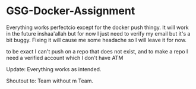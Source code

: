 # GSG-Docker-Assignment

Everything works perfectcio except for the docker push thingy.
It will work in the future inshaa'allah but for now I just need to verify my email but it's a bit buggy. Fixing it will cause me some headache so I will leave it for now.

to be exact I can't push on a repo that does not exist, and to make a repo I need a verified account which I don't have ATM

Update: Everything works as intended.

Shoutout to: Team without m Team.